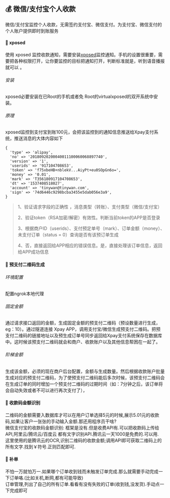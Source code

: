 ## :moneybag:  微信/支付宝个人收款

微信/支付宝监控个人收款，无需签约支付宝、微信支付。为支付宝、微信支付的个人账户提供即时到账服务  

#### :speech_balloon: xposed   

使用 xposed 监控收款通知，需要安装[xposed](http://repo.xposed.info/)监控通知。手机的设置很重要，需要把各种权限打开，让你要监控的目标把通知打开，判断标准就是，听到语音播报就可以 。  
###### 安装  
 xposed必要安装在已Root的手机或者免 Root的virtualxposed的双开系统中安装。  
###### 原理  

xposed监控到支付宝到账100元，会把该监控到的通知信息推送给Xpay支付系统，推送消息的大体内容如下

```
{
  'type' => 'alipay',
  'no' => '20180920200040011100060068897740',
  'version' => '1',
  'userids' => '917104708653',
  'token' => 'f75xbeHB+nblekV...AiyPt+eu0SOpGn6o=',
  'money' => '0.01',
  'mark' => 'T356180917104708653',
  'dt' => '1537408518027',
  'account' => 'tinywan@tinywan.com',
  'sign' => '74d6446c9298bcba3455e5dab056e3a9',
}
```
> 1、验证请求字段的正确性 ，消息类型（转账）、支付类型（微信/支付宝）
>
> 2、验证token（RSA加密/解密）有效性。判断当前token的APP是否登录
>
> 3、根据商户ID（userids）、支付预定单号（mark）、订单金额（money）、未支付订单（status = 0）查询是否有该预订单生成 
>
> 4、否，直接返回给APP相应的错误信息。是，直接处理该订单信息，返回给APP成功信息  

#### :speech_balloon: 预支付二维码生成   

###### 环境配置  

配置ngrok本地代理  

###### 固定金额  

通过请求接口返回的金额，生成固定金额的预支付二维码（预设数量进行生成，eg：10）。通过隧道连接 Xpay APP，调用支付宝/微信生成预支付二维码。把预支付二维码的链接地址以及预生成订单号同步返回给Xpay支付系统保存在数据库中。这时候该预支付二维码就会和商户、收款账户以及其他信息帮困在一起了。  

###### 阶梯金额   

生成该金额，必须的现在商户后台配置，金额与生成数量。然后根据收款账户批量生成对应的预支付二维码，为了使预支付二维码能后多次时候，该预支付二维码会在生成订单的同时增加一个预支付二维码的过期时间（如：7分钟之后，该订单将会自动失效或者不可以进行再次支付了），  

#### :speech_balloon: 收款码金额识别  

二维码的金额需要入数据库才可以在用户订单选择5元的时候,展示5.01元的收款码,如果让客户一张张的手动输入金额.那还用程序员干啥?  
微信支付宝的收款码金额识别:
框架是没有.但是收费API有.可以把收款码上传给API,阿里云/腾讯云/百度云 都有文字识别API.腾讯云一天1000是免费的.可以用.  
这里使用的是腾讯云的OCR,识别二维码的收款金额;调用API即可获取二维码上的所有文字.找到￥符号.正则匹配即可.

#### :speech_balloon: 补单  

不怕一万就怕万一.如果哪个订单收到钱而未触发订单完成.那么就需要手动完成一下订单咯.(比如关机,断网,都有可能导致)  
订单管理,列出了自己的所有订单.看看有没有失败的订单(收到钱,没发货).手动点一下完成即可  